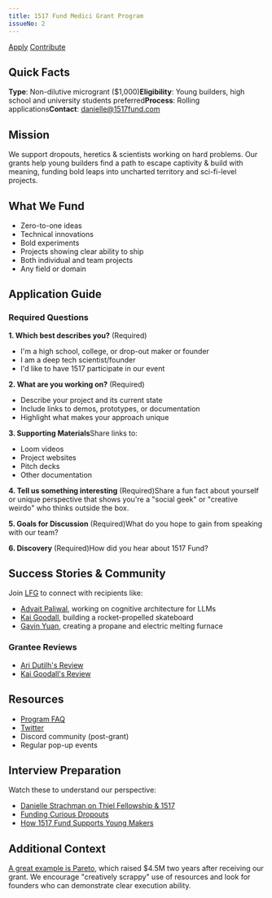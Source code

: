 ```yaml
---
title: 1517 Fund Medici Grant Program
issueNo: 2
---
```


[Apply](mailto:danielle@1517fund.com?) [Contribute](https://vgiqbvp4fct.typeform.com/to/yD5aKJZ8)

## Quick Facts

**Type**: Non-dilutive microgrant ($1,000)**Eligibility**: Young builders, high school and university students preferred**Process**: Rolling applications**Contact**: [danielle@1517fund.com](mailto:danielle@1517fund.com)

## Mission

We support dropouts, heretics & scientists working on hard problems. Our grants help young builders find a path to escape captivity & build with meaning, funding bold leaps into uncharted territory and sci-fi-level projects.

## What We Fund

- Zero-to-one ideas
- Technical innovations
- Bold experiments
- Projects showing clear ability to ship
- Both individual and team projects
- Any field or domain

## Application Guide

### Required Questions

**1\. Which best describes you?** (Required)

- I'm a high school, college, or drop-out maker or founder
- I am a deep tech scientist/founder
- I'd like to have 1517 participate in our event

**2\. What are you working on?** (Required)

- Describe your project and its current state
- Include links to demos, prototypes, or documentation
- Highlight what makes your approach unique

**3\. Supporting Materials**Share links to:

- Loom videos
- Project websites
- Pitch decks
- Other documentation

**4\. Tell us something interesting** (Required)Share a fun fact about yourself or unique perspective that shows you're a "social geek" or "creative weirdo" who thinks outside the box.

**5\. Goals for Discussion** (Required)What do you hope to gain from speaking with our team?

**6\. Discovery** (Required)How did you hear about 1517 Fund?

## Success Stories & Community

Join [LFG](https://airtable.com/appHaOk5VRk50CpcF/pagLXf1OzDFSnyykG/form) to connect with recipients like:

- [Advait Paliwal](https://www.linkedin.com/in/advaitpaliwal/), working on cognitive architecture for LLMs
- [Kai Goodall](https://www.linkedin.com/in/kai-goodall-607bbb205/), building a rocket-propelled skateboard
- [Gavin Yuan](https://www.linkedin.com/in/gavin-yuan/), creating a propane and electric melting furnace

### Grantee Reviews

- [Ari Dutilh's Review](https://www.youtube.com/watch?v=U88sFdqMSvw)
- [Kai Goodall's Review](https://www.youtube.com/watch?v=d6fYwRpdfZQ)

## Resources

- [Program FAQ](https://www.1517fund.com/medici-project)
- [Twitter](https://x.com/1517fund)
- Discord community (post-grant)
- Regular pop-up events

## Interview Preparation

Watch these to understand our perspective:

- [Danielle Strachman on Thiel Fellowship & 1517](https://www.youtube.com/watch?v=gDkohptdvbs)
- [Funding Curious Dropouts](https://theknowledge.io/daniellestrachman/)
- [How 1517 Fund Supports Young Makers](https://www.hackster.io/news/cash-for-subversion-how-1517-fund-supports-young-makers-3b46511c3505)

## Additional Context

[A great example is Pareto](https://arc.net/l/quote/uncafvjs), which raised $4.5M two years after receiving our grant. We encourage "creatively scrappy" use of resources and look for founders who can demonstrate clear execution ability.